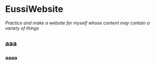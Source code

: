 # EussiWebsite

*Practice and make a website for myself whose content may contain a variety of things*

## aaa
###  aaaa
